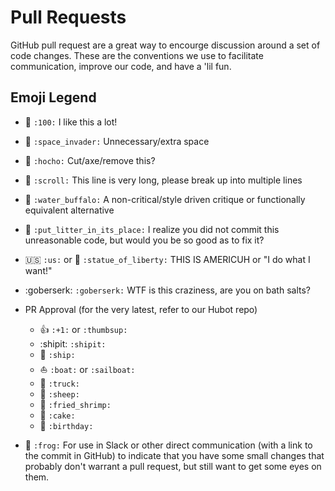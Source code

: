 # Pull Requests

GitHub pull request are a great way to encourge discussion around a set of code changes. These are the conventions we use to facilitate communication, improve our code, and have a 'lil fun.

## Emoji Legend

- :100: `:100:` I like this a lot!
- :space_invader: `:space_invader:` Unnecessary/extra space
- :hocho: `:hocho:` Cut/axe/remove this?
- :scroll: `:scroll:` This line is very long, please break up into multiple lines
- :water_buffalo: `:water_buffalo:` A non-critical/style driven critique or functionally equivalent alternative
- :put_litter_in_its_place: `:put_litter_in_its_place:` I realize you did not commit this unreasonable code, but would you be so good as to fix it?
- :us: `:us:` or :statue_of_liberty: `:statue_of_liberty:` THIS IS AMERICUH or "I do what I want!"
- :goberserk: `:goberserk:` WTF is this craziness, are you on bath salts?
- PR Approval (for the very latest, refer to our Hubot repo)
  - :+1: `:+1:` or `:thumbsup:`
  - :shipit: `:shipit:`
  - :ship: `:ship:`
  - :boat: `:boat:` or `:sailboat:`
  - :truck: `:truck:`
  - :sheep: `:sheep:`
  - :fried_shrimp: `:fried_shrimp:`
  - :cake: `:cake:`
  - :birthday: `:birthday:`


- :frog: `:frog:` For use in Slack or other direct communication (with a link to the commit in GitHub) to indicate that you have some small changes that probably don't warrant a pull request, but still want to get some eyes on them.
